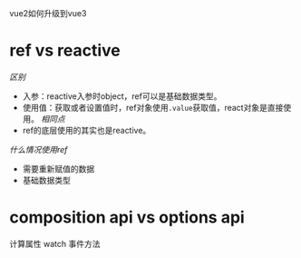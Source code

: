 

vue2如何升级到vue3

# ref vs reactive

*区别*
- 入参：reactive入参时object，ref可以是基础数据类型。
- 使用值：获取或者设置值时，ref对象使用`.value`获取值，react对象是直接使用。
*相同点*
- ref的底层使用的其实也是reactive。

*什么情况使用ref*
- 需要重新赋值的数据
- 基础数据类型






# composition  api vs options api
计算属性
watch
事件方法
